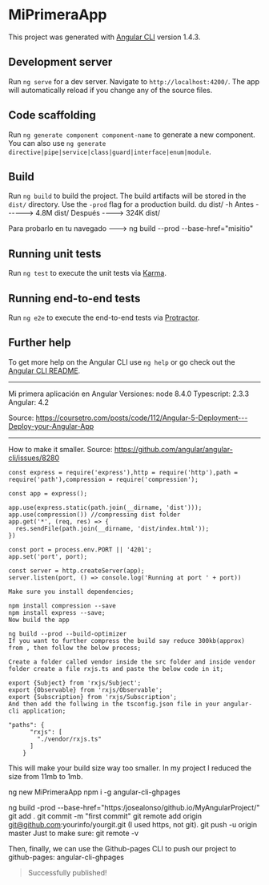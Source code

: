 # MiPrimeraApp

This project was generated with [Angular CLI](https://github.com/angular/angular-cli) version 1.4.3.

## Development server

Run `ng serve` for a dev server. Navigate to `http://localhost:4200/`. The app will automatically reload if you change any of the source files.

## Code scaffolding

Run `ng generate component component-name` to generate a new component. You can also use `ng generate directive|pipe|service|class|guard|interface|enum|module`.

## Build

Run `ng build` to build the project. The build artifacts will be stored in the `dist/` directory. Use the `-prod` flag for a production build.
du dist/ -h
Antes ------> 4.8M    dist/
Después ----> 324K    dist/

Para probarlo en tu navegado --->
ng build --prod --base-href="misitio"

## Running unit tests

Run `ng test` to execute the unit tests via [Karma](https://karma-runner.github.io).

## Running end-to-end tests

Run `ng e2e` to execute the end-to-end tests via [Protractor](http://www.protractortest.org/).

## Further help

To get more help on the Angular CLI use `ng help` or go check out the [Angular CLI README](https://github.com/angular/angular-cli/blob/master/README.md).

---------------------------------------------------
Mi primera aplicación en Angular
Versiones: node 8.4.0   Typescript: 2.3.3   Angular: 4.2

Source: https://coursetro.com/posts/code/112/Angular-5-Deployment---Deploy-your-Angular-App


---------------------------------------------------
How to make it smaller. Source: https://github.com/angular/angular-cli/issues/8280

```
const express = require('express'),http = require('http'),path = require('path'),compression = require('compression');

const app = express();

app.use(express.static(path.join(__dirname, 'dist')));
app.use(compression()) //compressing dist folder 
app.get('*', (req, res) => {
  res.sendFile(path.join(__dirname, 'dist/index.html'));
})

const port = process.env.PORT || '4201';
app.set('port', port);

const server = http.createServer(app);
server.listen(port, () => console.log('Running at port ' + port))
```

```
Make sure you install dependencies;

npm install compression --save
npm install express --save;
Now build the app

ng build --prod --build-optimizer
If you want to further compress the build say reduce 300kb(approx)
from , then follow the below process;

Create a folder called vendor inside the src folder and inside vendor folder create a file rxjs.ts and paste the below code in it;

export {Subject} from 'rxjs/Subject';
export {Observable} from 'rxjs/Observable';
export {Subscription} from 'rxjs/Subscription';
And then add the follwing in the tsconfig.json file in your angular-cli application;

"paths": {
      "rxjs": [
        "./vendor/rxjs.ts"
      ]
    }
```

This will make your build size way too smaller. In my project I reduced the size from 11mb to 1mb.




ng new MiPrimeraApp
npm i -g angular-cli-ghpages

ng build -prod --base-href="https:/josealonso/github.io/MyAngularProject/"
git add .
git commit -m "first commit"
git remote add origin git@github.com:yourinfo/yourgit.git (I used https, not git).
git push -u origin master
Just to make sure: git remote -v

Then, finally, we can use the Github-pages CLI to push our project to github-pages:
angular-cli-ghpages
> Successfully published!

